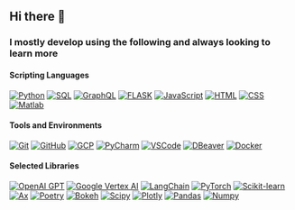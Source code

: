 ## Hi there 👋

### I mostly develop using the following and always looking to learn more

#### Scripting Languages
[![Python](https://img.shields.io/badge/-Python-3776AB?style=for-the-badge&logo=python&logoColor=white)](https://www.python.org/)
[![SQL](https://img.shields.io/badge/-SQL-4479A1?style=for-the-badge&logo=postgresql&logoColor=white)](https://www.postgresql.org/)
[![GraphQL](https://img.shields.io/badge/-GraphQL-E10098?style=for-the-badge&logo=graphql&logoColor=white)](https://graphql.org/)
[![FLASK](https://img.shields.io/badge/-FLASK-000000?style=for-the-badge&logo=flask&logoColor=white)](https://flask.palletsprojects.com/)
[![JavaScript](https://img.shields.io/badge/-JavaScript-F7DF1E?style=for-the-badge&logo=javascript&logoColor=black)](https://developer.mozilla.org/en-US/docs/Web/JavaScript)
[![HTML](https://img.shields.io/badge/-HTML5-E34F26?style=for-the-badge&logo=html5&logoColor=white)](https://developer.mozilla.org/en-US/docs/Web/Guide/HTML/HTML5)
[![CSS](https://img.shields.io/badge/-CSS3-1572B6?style=for-the-badge&logo=css3&logoColor=white)](https://developer.mozilla.org/en-US/docs/Web/CSS)
[![Matlab](https://img.shields.io/badge/-Matlab-0076A8?style=for-the-badge&logo=mathworks&logoColor=white)](https://www.mathworks.com/products/matlab.html)

#### Tools and Environments
[![Git](https://img.shields.io/badge/-Git-F05032?style=for-the-badge&logo=git&logoColor=white)](https://git-scm.com/)
[![GitHub](https://img.shields.io/badge/-GitHub-181717?style=for-the-badge&logo=github&logoColor=white)](https://github.com/)
[![GCP](https://img.shields.io/badge/-GCP-4285F4?style=for-the-badge&logo=google-cloud&logoColor=white)](https://cloud.google.com/)
[![PyCharm](https://img.shields.io/badge/-PyCharm-000000?style=for-the-badge&logo=pycharm&logoColor=white)](https://www.jetbrains.com/pycharm/)
[![VSCode](https://img.shields.io/badge/-VSCode-007ACC?style=for-the-badge&logo=visual-studio-code&logoColor=white)](https://code.visualstudio.com/)
[![DBeaver](https://img.shields.io/badge/-DBeaver-2C8EBB?style=for-the-badge&logo=dbeaver&logoColor=white)](https://dbeaver.io/)
[![Docker](https://img.shields.io/badge/-Docker-2496ED?style=for-the-badge&logo=docker&logoColor=white)](https://www.docker.com/)

#### Selected Libraries
[![OpenAI GPT](https://img.shields.io/badge/-OpenAI_GPT-000000?style=for-the-badge&logo=openai&logoColor=white)](https://openai.com/gpt)
[![Google Vertex AI](https://img.shields.io/badge/-Google_Vertex_AI-4285F4?style=for-the-badge&logo=google-cloud&logoColor=white)](https://cloud.google.com/vertex-ai)
[![LangChain](https://img.shields.io/badge/-LangChain-000000?style=for-the-badge)](https://example.com)
[![PyTorch](https://img.shields.io/badge/-PyTorch-EE4C2C?style=for-the-badge&logo=pytorch&logoColor=white)](https://pytorch.org/)
[![Scikit-learn](https://img.shields.io/badge/-Scikit--learn-F7931E?style=for-the-badge&logo=scikit-learn&logoColor=white)](https://scikit-learn.org/stable/)
[![Ax](https://img.shields.io/badge/-Ax-7400B8?style=for-the-badge)](https://example.com)
[![Poetry](https://img.shields.io/badge/-Poetry-50318F?style=for-the-badge&logo=python&logoColor=white)](https://python-poetry.org/)
[![Bokeh](https://img.shields.io/badge/-Bokeh-E64545?style=for-the-badge&logo=bokeh&logoColor=white)](https://bokeh.org/)
[![Scipy](https://img.shields.io/badge/-Scipy-8CAAE6?style=for-the-badge)](https://www.scipy.org/)
[![Plotly](https://img.shields.io/badge/-Plotly-3F4F75?style=for-the-badge&logo=plotly&logoColor=white)](https://plotly.com/)
[![Pandas](https://img.shields.io/badge/-Pandas-150458?style=for-the-badge&logo=pandas&logoColor=white)](https://pandas.pydata.org/)
[![Numpy](https://img.shields.io/badge/-Numpy-013243?style=for-the-badge&logo=numpy&logoColor=white)](https://numpy.org/)
